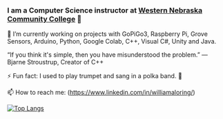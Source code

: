 ### I am a Computer Science instructor at [Western Nebraska Community College](https://www.wncc.edu) 👋
🔭 I’m currently working on projects with GoPiGo3, Raspberry Pi, Grove Sensors, Arduino, Python, Google Colab, C++, Visual C#, Unity and Java.

“If you think it's simple, then you have misunderstood the problem.” — Bjarne Stroustrup, Creator of C++

⚡ Fun fact: I used to play trumpet and sang in a polka band. :guitar:

📫 How to reach me: (https://www.linkedin.com/in/williamaloring/)

[![Top Langs](https://github-readme-stats.vercel.app/api/top-langs/?username=itinstructor&layout=compact&hide=Batchfile&theme=maroongold)](https://github.com/anuraghazra/github-readme-stats)

<!--
**itinstructor/itinstructor** is a ✨ _special_ ✨ repository because its `README.md` (this file) appears on your GitHub profile.

Here are some ideas to get you started:

- 🌱 I’m currently learning all of the above.
- 👯 I’m looking to collaborate on ...
- 🤔 I’m looking for help with ...
- 💬 Ask me about ...
- 😄 Pronouns: ...
-->
